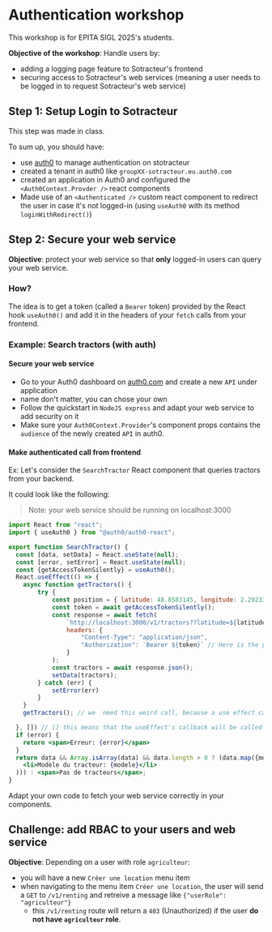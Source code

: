 # Authentication workshop

This workshop is for EPITA SIGL 2025's students.

**Objective of the workshop**: Handle users by:

- adding a logging page feature to Sotracteur's frontend
- securing access to Sotracteur's web services (meaning a user needs to be logged in to request Sotracteur's web service)

## Step 1: Setup Login to Sotracteur

This step was made in class.

To sum up, you should have:

- use [auth0](https://auth0.com) to manage authentication on stotracteur
- created a tenant in auth0 like `groupXX-sotracteur.eu.auth0.com`
- created an application in Auth0 and configured the `<Auth0Context.Provder />` react components
- Made use of an `<Authenticated />` custom react component to redirect the user in case it's not logged-in (using `useAuth0` with its method `loginWithRedirect()`)

## Step 2: Secure your web service

**Objective**: protect your web service so that **only** logged-in users can query your web service.

### **How?**

The idea is to get a token (called a `Bearer` token) provided by the React hook `useAuth0()` and add it in the headers of your `fetch` calls from your frontend.

### Example: Search tractors (with auth)

#### Secure your web service

- Go to your Auth0 dashboard on [auth0.com](https://auth0.com) and create a new `API` under application
- name don't matter, you can chose your own
- Follow the quickstart in `NodeJS express` and adapt your web service to add security on it
- Make sure your `Auth0Context.Provider`'s component props contains the `audience` of the newly created `API` in auth0.

#### Make authenticated call from frontend

Ex: Let's consider the `SearchTractor` React component that queries tractors from your backend.

It could look like the following:

> Note: your web service should be running on localhost:3000

```jsx
import React from "react";
import { useAuth0 } from "@auth0/auth0-react";

export function SearchTractor() {
  const [data, setData] = React.useState(null);
  const [error, setError] = React.useState(null);
  const {getAccessTokenSilently} = useAuth0();
  React.useEffect(() => {
    async function getTractors() {
        try {
            const position = { latitude: 48.8583145, longitude: 2.292334 };
            const token = await getAccessTokenSilently();
            const response = await fetch(
                `http://localhost:3000/v1/tractors??latitude=${latitude}&longitude=${longitude}&radius=50`,
                headers: {
                    "Content-Type": "application/json",
                    "Authorization": `Bearer ${token}` // Here is the protection, w/o this token, you can't call the protected web service
                }
            );
            const tractors = await response.json();
            setData(tractors);
        } catch (err) {
            setError(err)
        }
    }
    getTractors(); // we  need this weird call, because a use effect callback can't be async...

  }, []) // [] this means that the useEffect's callback will be called only once when SearchTractor will be mounted
  if (error) {
    return <span>Erreur: {error}</span>
  }
  return data && Array.isArray(data) && data.length > 0 ? (data.map({modele} => (
    <li>Modèle du tracteur: {modele}</li>
  ))) : <span>Pas de tracteurs</span>;
}
```

Adapt your own code to fetch your web service correctly in your components.

## Challenge: add RBAC to your users and web service

**Objective**: Depending on a user with role `agriculteur`:

- you will have a new `Créer une location` menu item
- when navigating to the menu item `Créer une location`, the user will send a `GET` to `/v1/renting` and retreive a message like `{"userRole": "agriculteur"}`
  - this `/v1/renting` route will return a `403` (Unauthorized) if the user **do not have `agriculteur` role**.
